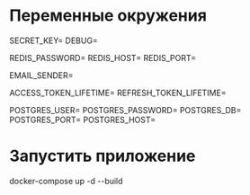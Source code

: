 # Переменные окружения
SECRET_KEY=
DEBUG=

REDIS_PASSWORD=
REDIS_HOST=
REDIS_PORT=

EMAIL_SENDER=

ACCESS_TOKEN_LIFETIME=
REFRESH_TOKEN_LIFETIME=

POSTGRES_USER=
POSTGRES_PASSWORD=
POSTGRES_DB=
POSTGRES_PORT=
POSTGRES_HOST=

# Запустить приложение
docker-compose up -d --build
